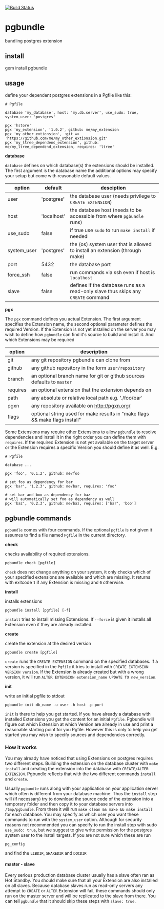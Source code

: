 [![Build Status](https://travis-ci.org/adjust/pgbundle.svg?branch=master)](https://travis-ci.org/adjust/pgbundle)

# pgbundle

bundling postgres extension

## install

  gem install pgbundle

## usage

define your dependent postgres extensions in a Pgfile like this:

```
# Pgfile

database 'my_database', host: 'my.db.server', use_sudo: true, system_user: 'postgres'

pgx 'hstore'
pgx 'my_extension', '1.0.2', github: me/my_extension
pgx 'my_other_extionsion', :git => 'https://github.com/me/my_other_extionsion.git'
pgx 'my_ltree_dependend_extension', github: me/my_ltree_dependend_extension, requires: 'ltree'
```

**database**

`database` defines on which database(s) the extensions should be installed. The first
argument is the database name the additional options may specify your setup but
come with reasonable default values.

option        | default     | desciption
-------       | -------     | -----------
user          | 'postgres'  | the database user (needs privilege to `CREATE EXTENSION`)
host          | 'localhost' | the database host (needs to be accessible from where `pgbundle` runs)
use_sudo      | false       | if true use `sudo` to run `make install` if needed
system_user   | 'postgres'  | the (os) system user that is allowed to install an extension (through make)
port          | 5432        | the database port
force_ssh     | false       | run commands via ssh even if host is `localhost`
slave         | false       | defines if the database runs as a read-only slave thus skips any `CREATE` command

**pgx**

The `pgx` command defines you actual Extension. The first argument specifies the Extension name,
the second optional parameter defines the required Version. If the Extension is not yet
installed on the server you may wish to define how `pgbundle` can find it's source to build
and install it. And which Extensions may be required

option      | description
------      | -----------
git         | any git repository pgbundle can clone from
github      | any github repository in the form `user/repository`
branch      | an optional branch name for git or github sources defaults to `master`
requires    | an optional extension that the extension depends on
path        | any absolute or relative local path e.g. './foo/bar'
pgxn        | any repository available on http://pgxn.org/
flags       | optional string used for make results in "make flags && make flags install"


Some Extensions may require other Extensions to allow `pgbundle` to resolve dependencies
and install it in the right order you can define them with `requires`.
If the required Extension is not yet available on the target server or the Extension
requires a specific Version you should define it as well.
E.g.

```
# Pgfile

database ...

pgx 'foo', '0.1.2', github: me/foo

# set foo as dependency for bar
pgx 'bar', '1.2.3', github: me/bar, requires: 'foo'

# set bar and boo as dependency for baz
# will automatically set foo as dependency as well
pgx 'baz', '0.2.3', github: me/baz, requires: ['bar', 'boo']
```

## pgbundle commands

`pgbundle` comes with four commands. If the optional `pgfile` is not given it assumes
to find a file named `Pgfile` in the current directory.

**check**

checks availability of required extensions.

```
pgbundle check [pgfile]
```

`check` does not change anything on your system, it only checks which
of your specified extensions are available and which are missing.
It returns with exitcode `1` if any Extension is missing and `0` otherwise.


**install**

installs extensions

```
pgbundle install [pgfile] [-f]
```

`install` tries to install missing Extensions. If `--force` is given it installs
all Extension even if they are already installed.

**create**

create the extension at the desired version

```
pgbundle create [pgfile]
```

`create` runs the `CREATE EXTENSION` command on the specified databases. If a version
is specified in the `Pgfile` it tries to install with `CREATE EXTENSION VERSION version`.
If the Extension is already created but with a wrong version, it will run
`ALTER EXTENSION extension_name UPDATE TO new_version`.

**init**

write an initial pgfile to stdout

```
pgbundle init db_name -u user -h host -p port
```

`init` is there to help you get started. If you have already a database with installed
Extensions you get the content for an initial `Pgfile`. Pgbundle will figure out
which Extension at which Version are already in use and print a reasonable starting
point for you Pgfile.
However this is only to help you get started you may wish to specify sources and
dependencies correctly.

### How it works

You may already have noticed that using Extensions on postgres requires two different
steps. Building the extension on the database cluster with `make install`
and creating the extension into the database with `CREATE/ALTER EXTENSION`.
Pgbundle reflects that with the two different commands `install` and `create`.

Usually `pgbundle` runs along with your application on your application server
which often is different from your database machine. Thus the `install` step
will (if necessary) try to download the source code of the extension into a
temporary folder and then copy it to your database servers into `/tmp/pgbundle`.
From there it will run `make clean && make && make install` for each database.
You may specify as which user you want these commands to run with the `system_user`
option. Although for security reasons not recommended you can specify to run the
install step with sudo `use_sudo: true`, but we suggest to give write permission
for the postgres system user to the install targets. If you are not sure which these
are run

```
pg_config
```

and find the `LIBDIR`, `SHAREDIR` and `DOCDIR`

#### master - slave

Every serious production database cluster usually has a slave often ran as Hot Standby.
You should make sure that all your Extension are also installed on all slaves.
Because database slaves run as read-only servers any attempt to `CREATE` or `ALTER`
Extension will fail, these commands should only run on the master server and will
be replicated to the slave from there. You can tell `pgbundle` that it should skip
these steps with `slave: true`.



